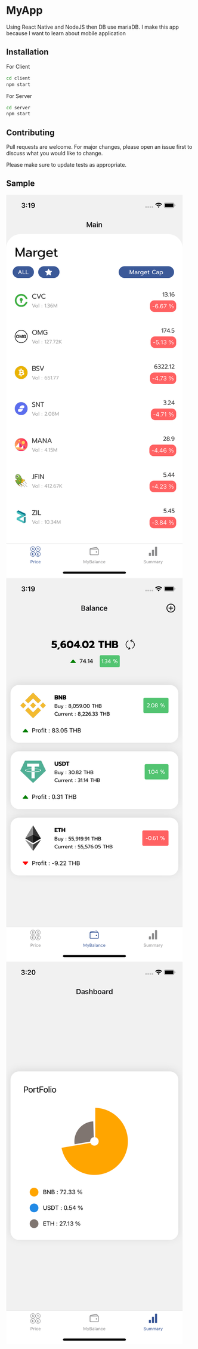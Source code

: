 # MyApp

Using React Native and NodeJS then DB use mariaDB. I make this app because I want to learn about mobile application

## Installation

For Client

```bash
cd client
npm start
```

For Server

```bash
cd server
npm start
```

## Contributing

Pull requests are welcome. For major changes, please open an issue first to discuss what you would like to change.

Please make sure to update tests as appropriate.

## Sample

![Main](https://github.com/Thadchet/BossAppTrader/blob/master/img/main.png?raw=true)
![MyBalance](https://github.com/Thadchet/BossAppTrader/blob/master/img/trade.png?raw=true)
![Dashboard](https://github.com/Thadchet/BossAppTrader/blob/master/img/dashboard.png?raw=true)
